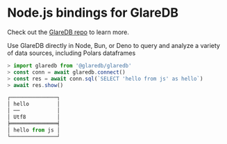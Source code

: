 # Node.js bindings for GlareDB

Check out the [GlareDB repo](https://github.com/GlareDB/glaredb) to learn more.

Use GlareDB directly in Node, Bun, or Deno to query and analyze a variety of data sources,
including Polars dataframes

```js
> import glaredb from '@glaredb/glaredb'
> const conn = await glaredb.connect()
> const res = await conn.sql(`SELECT 'hello from js' as hello`)
> await res.show()

┌───────────────┐
│ hello         │
│ ──            │
│ Utf8          │
╞═══════════════╡
│ hello from js │
└───────────────┘
```
